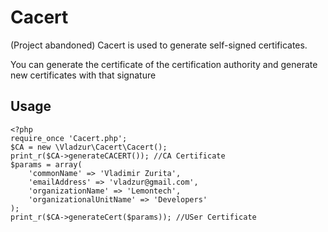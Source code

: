 # Cacert
(Project abandoned)
Cacert is used to generate self-signed certificates.

You can generate the certificate of the certification authority and generate new certificates with that signature

## Usage

    <?php
    require_once 'Cacert.php';
    $CA = new \Vladzur\Cacert\Cacert();
    print_r($CA->generateCACERT()); //CA Certificate
    $params = array(
        'commonName' => 'Vladimir Zurita',
        'emailAddress' => 'vladzur@gmail.com',
        'organizationName' => 'Lemontech',
        'organizationalUnitName' => 'Developers'
    );
    print_r($CA->generateCert($params)); //USer Certificate
